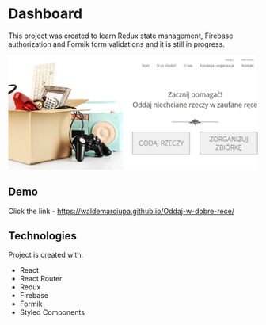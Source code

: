 # Dashboard
This project was created to learn Redux state management, Firebase authorization and Formik form validations and it is still in progress.

![web_screen](./src/assets/oddaj_screen.png)

## Demo
Click the link - https://waldemarciupa.github.io/Oddaj-w-dobre-rece/

## Technologies
Project is created with:
* React
* React Router
* Redux
* Firebase
* Formik
* Styled Components